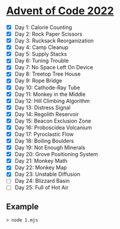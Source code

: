 # [Advent of Code 2022](https://adventofcode.com/2022)

- [x] Day 1: Calorie Counting
- [x] Day 2: Rock Paper Scissors
- [x] Day 3: Rucksack Reorganization
- [x] Day 4: Camp Cleanup
- [x] Day 5: Supply Stacks
- [x] Day 6: Tuning Trouble
- [x] Day 7: No Space Left On Device
- [x] Day 8: Treetop Tree House
- [x] Day 9: Rope Bridge
- [x] Day 10: Cathode-Ray Tube
- [x] Day 11: Monkey in the Middle
- [x] Day 12: Hill Climbing Algorithm
- [x] Day 13: Distress Signal
- [x] Day 14: Regolith Reservoir
- [x] Day 15: Beacon Exclusion Zone
- [x] Day 16: Proboscidea Volcanium
- [x] Day 17: Pyroclastic Flow
- [x] Day 18: Boiling Boulders
- [x] Day 19: Not Enough Minerals
- [x] Day 20: Grove Positioning System
- [x] Day 21: Monkey Math
- [x] Day 22: Monkey Map
- [x] Day 23: Unstable Diffusion
- [ ] Day 24: Blizzard Basin
- [ ] Day 25: Full of Hot Air

## Example

```shell
> node 1.mjs
```
